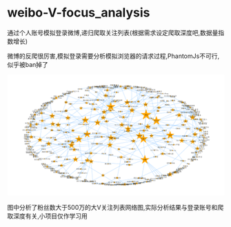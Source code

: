 # weibo-V-focus_analysis

通过个人账号模拟登录微博,递归爬取关注列表(根据需求设定爬取深度吧,数据量指数增长)

微博的反爬很厉害,模拟登录需要分析模拟浏览器的请求过程,PhantomJs不可行,似乎被ban掉了

![img_text](https://github.com/fightingspider/weibo-V-focus_analysis/raw/master/screen_img/V_focus_network.png)

图中分析了粉丝数大于500万的大V关注列表网络图,实际分析结果与登录账号和爬取深度有关,小项目仅作学习用
